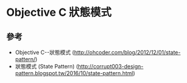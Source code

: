 
Objective C 狀態模式 
===
## <a id="swift_doc"></a>參考
* Objective C--狀態模式 (http://ohcoder.com/blog/2012/12/01/state-pattern/)
* 狀態模式 (State Pattern) (http://corrupt003-design-pattern.blogspot.tw/2016/10/state-pattern.html)
